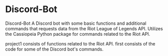 # Discord-Bot


Discord-Bot
A Discord bot with some basic functions and additional commands that requests data from the Riot League of Legends API. Utilizes the Cassiopeia Python package for commands related to the Riot API.

project1 consists of functions related to the Riot API. first consists of the code for some of the Discord bot's commands.
